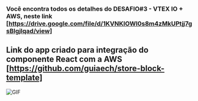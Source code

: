 
### Você encontra todos os detalhes do DESAFIO#3 - VTEX IO + AWS, neste link [https://drive.google.com/file/d/1KVNKIOWI0s8m4zMkUPtjj7gsBlgjlqad/view]

## Link do app criado para integração do componente React com a AWS [https://github.com/guiaech/store-block-template]

![GIF](https://gifs.com/gif/vtexx-mqYEKO)